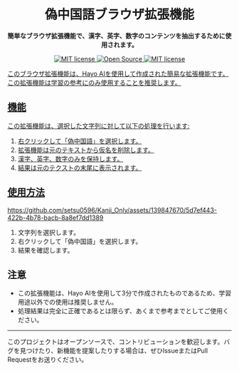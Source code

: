 
<h1 align="center">偽中国語ブラウザ拡張機能</h1>

<p align="center">
  <strong>簡単なブラウザ拡張機能で、漢字、英字、数字のコンテンツを抽出するために使用されます。</strong>
</p>

<p align="center">
  </a>
    <a href="https://github.com/setsu0596/Kanji_Only/blob/main/README_zh.md">
    <img src="https://img.shields.io/badge/%E5%89%8D_%E5%BE%80-%E4%B8%AD_%E6%96%87-red" alt="MIT license">
  </a>  <a href="https://github.com/username/project/">
    <img src="https://badges.frapsoft.com/os/v1/open-source.svg?v=103" alt="Open Source">
  </a>
  <a href="https://github.com/username/project/">
    <img src="https://badges.frapsoft.com/os/mit/mit.svg?v=103" alt="MIT license">

</p>

このブラウザ拡張機能は、Hayo AIを使用して作成された簡易な拡張機能です。この拡張機能は学習の参考にのみ使用することを推奨します。 

## 機能

この拡張機能は、選択した文字列に対して以下の処理を行います:

1. 右クリックして「偽中国語」を選択します。
2. 拡張機能は元のテキストから仮名を削除します。
3. 漢字、英字、数字のみを保持します。
4. 結果は元のテクストの末尾に表示されます。

## 使用方法

https://github.com/setsu0596/Kanji_Only/assets/139847670/5d7ef443-422b-4b78-bacb-8a8ef7dd1389

1. 文字列を選択します。
2. 右クリックして「偽中国語」を選択します。
3. 結果を確認します。

## 注意

- この拡張機能は、Hayo AIを使用して3分で作成されたものであるため、学習用途以外での使用は推奨しません。
- 処理結果は完全に正確であるとは限らず、あくまで参考までとしてご使用ください。

---

このプロジェクトはオープンソースで、コントリビューションを歓迎します。バグを見つけたり、新機能を提案したりする場合は、ぜひIssueまたはPull Requestをお送りください。
